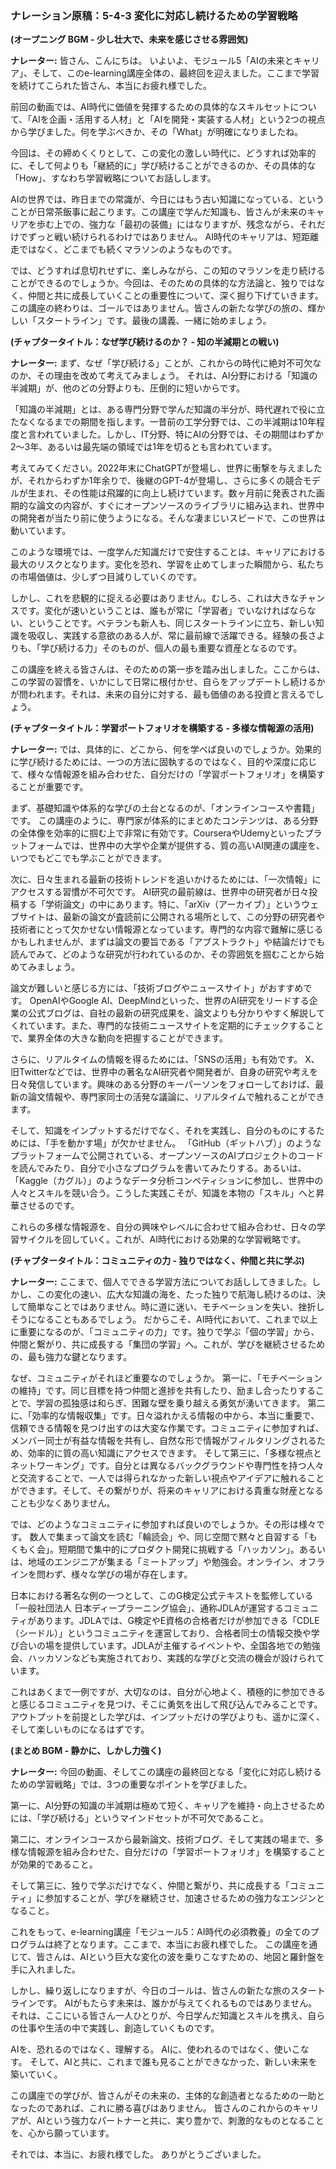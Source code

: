 ### **ナレーション原稿：5-4-3 変化に対応し続けるための学習戦略**

**(オープニング BGM - 少し壮大で、未来を感じさせる雰囲気)**

**ナレーター:**
皆さん、こんにちは。
いよいよ、モジュール5「AIの未来とキャリア」、そして、このe-learning講座全体の、最終回を迎えました。ここまで学習を続けてこられた皆さん、本当にお疲れ様でした。

前回の動画では、AI時代に価値を発揮するための具体的なスキルセットについて、「AIを企画・活用する人材」と「AIを開発・実装する人材」という2つの視点から学びました。何を学ぶべきか、その「What」が明確になりましたね。

今回は、その締めくくりとして、この変化の激しい時代に、どうすれば効率的に、そして何よりも「継続的に」学び続けることができるのか、その具体的な「How」、すなわち学習戦略についてお話しします。

AIの世界では、昨日までの常識が、今日にはもう古い知識になっている、ということが日常茶飯事に起こります。この講座で学んだ知識も、皆さんが未来のキャリアを歩む上での、強力な「最初の装備」にはなりますが、残念ながら、それだけでずっと戦い続けられるわけではありません。
AI時代のキャリアは、短距離走ではなく、どこまでも続くマラソンのようなものです。

では、どうすれば息切れせずに、楽しみながら、この知のマラソンを走り続けることができるのでしょうか。今回は、そのための具体的な方法論と、独りではなく、仲間と共に成長していくことの重要性について、深く掘り下げていきます。
この講座の終わりは、ゴールではありません。皆さんの新たな学びの旅の、輝かしい「スタートライン」です。最後の講義、一緒に始めましょう。

**(チャプタータイトル：なぜ学び続けるのか？ - 知の半減期との戦い)**

**ナレーター:**
まず、なぜ「学び続ける」ことが、これからの時代に絶対不可欠なのか、その理由を改めて考えてみましょう。
それは、AI分野における「知識の半減期」が、他のどの分野よりも、圧倒的に短いからです。

「知識の半減期」とは、ある専門分野で学んだ知識の半分が、時代遅れで役に立たなくなるまでの期間を指します。一昔前の工学分野では、この半減期は10年程度と言われていました。しかし、IT分野、特にAIの分野では、その期間はわずか2〜3年、あるいは最先端の領域では1年を切るとも言われています。

考えてみてください。2022年末にChatGPTが登場し、世界に衝撃を与えましたが、それからわずか1年余りで、後継のGPT-4が登場し、さらに多くの競合モデルが生まれ、その性能は飛躍的に向上し続けています。数ヶ月前に発表された画期的な論文の内容が、すぐにオープンソースのライブラリに組み込まれ、世界中の開発者が当たり前に使うようになる。そんな凄まじいスピードで、この世界は動いています。

このような環境では、一度学んだ知識だけで安住することは、キャリアにおける最大のリスクとなります。変化を恐れ、学習を止めてしまった瞬間から、私たちの市場価値は、少しずつ目減りしていくのです。

しかし、これを悲観的に捉える必要はありません。むしろ、これは大きなチャンスです。変化が速いということは、誰もが常に「学習者」でいなければならない、ということです。ベテランも新人も、同じスタートラインに立ち、新しい知識を吸収し、実践する意欲のある人が、常に最前線で活躍できる。経験の長さよりも、「学び続ける力」そのものが、個人の最も重要な資産となるのです。

この講座を終える皆さんは、そのための第一歩を踏み出しました。ここからは、この学習の習慣を、いかにして日常に根付かせ、自らをアップデートし続けるかが問われます。それは、未来の自分に対する、最も価値のある投資と言えるでしょう。

**(チャプタータイトル：学習ポートフォリオを構築する - 多様な情報源の活用)**

**ナレーター:**
では、具体的に、どこから、何を学べば良いのでしょうか。効果的に学び続けるためには、一つの方法に固執するのではなく、目的や深度に応じて、様々な情報源を組み合わせた、自分だけの「学習ポートフォリオ」を構築することが重要です。

まず、基礎知識や体系的な学びの土台となるのが、「オンラインコースや書籍」です。
この講座のように、専門家が体系的にまとめたコンテンツは、ある分野の全体像を効率的に掴む上で非常に有効です。CourseraやUdemyといったプラットフォームでは、世界中の大学や企業が提供する、質の高いAI関連の講座を、いつでもどこでも学ぶことができます。

次に、日々生まれる最新の技術トレンドを追いかけるためには、「一次情報」にアクセスする習慣が不可欠です。
AI研究の最前線は、世界中の研究者が日々投稿する「学術論文」の中にあります。特に、「arXiv（アーカイブ）」というウェブサイトは、最新の論文が査読前に公開される場所として、この分野の研究者や技術者にとって欠かせない情報源となっています。専門的な内容で難解に感じるかもしれませんが、まずは論文の要旨である「アブストラクト」や結論だけでも読んでみて、どのような研究が行われているのか、その雰囲気を掴むことから始めてみましょう。

論文が難しいと感じる方には、「技術ブログやニュースサイト」がおすすめです。
OpenAIやGoogle AI、DeepMindといった、世界のAI研究をリードする企業の公式ブログは、自社の最新の研究成果を、論文よりも分かりやすく解説してくれています。また、専門的な技術ニュースサイトを定期的にチェックすることで、業界全体の大きな動向を把握することができます。

さらに、リアルタイムの情報を得るためには、「SNSの活用」も有効です。
X、旧Twitterなどでは、世界中の著名なAI研究者や開発者が、自身の研究や考えを日々発信しています。興味のある分野のキーパーソンをフォローしておけば、最新の論文情報や、専門家同士の活発な議論に、リアルタイムで触れることができます。

そして、知識をインプットするだけでなく、それを実践し、自分のものにするためには、「手を動かす場」が欠かせません。
「GitHub（ギットハブ）」のようなプラットフォームで公開されている、オープンソースのAIプロジェクトのコードを読んでみたり、自分で小さなプログラムを書いてみたりする。あるいは、「Kaggle（カグル）」のようなデータ分析コンペティションに参加し、世界中の人々とスキルを競い合う。こうした実践こそが、知識を本物の「スキル」へと昇華させるのです。

これらの多様な情報源を、自分の興味やレベルに合わせて組み合わせ、日々の学習サイクルを回していく。これが、AI時代における効果的な学習戦略です。

**(チャプタータイトル：コミュニティの力 - 独りではなく、仲間と共に学ぶ)**

**ナレーター:**
ここまで、個人でできる学習方法についてお話ししてきました。しかし、この変化の速い、広大な知識の海を、たった独りで航海し続けるのは、決して簡単なことではありません。時に道に迷い、モチベーションを失い、挫折しそうになることもあるでしょう。
だからこそ、AI時代において、これまで以上に重要になるのが、「コミュニティの力」です。独りで学ぶ「個の学習」から、仲間と繋がり、共に成長する「集団の学習」へ。これが、学びを継続させるための、最も強力な鍵となります。

なぜ、コミュニティがそれほど重要なのでしょうか。
第一に、「モチベーションの維持」です。同じ目標を持つ仲間と進捗を共有したり、励まし合ったりすることで、学習の孤独感は和らぎ、困難な壁を乗り越える勇気が湧いてきます。
第二に、「効率的な情報収集」です。日々溢れかえる情報の中から、本当に重要で、信頼できる情報を見つけ出すのは大変な作業です。コミュニティに参加すれば、メンバー同士が有益な情報を共有し、自然な形で情報がフィルタリングされるため、効率的に質の高い知識にアクセスできます。
そして第三に、「多様な視点とネットワーキング」です。自分とは異なるバックグラウンドや専門性を持つ人々と交流することで、一人では得られなかった新しい視点やアイデアに触れることができます。そして、その繋がりが、将来のキャリアにおける貴重な財産となることも少なくありません。

では、どのようなコミュニティに参加すれば良いのでしょうか。その形は様々です。
数人で集まって論文を読む「輪読会」や、同じ空間で黙々と自習する「もくもく会」。短期間で集中的にプロダクト開発に挑戦する「ハッカソン」。あるいは、地域のエンジニアが集まる「ミートアップ」や勉強会。オンライン、オフラインを問わず、様々な学びの場が存在します。

日本における著名な例の一つとして、このG検定公式テキストを監修している「一般社団法人 日本ディープラーニング協会」、通称JDLAが運営するコミュニティがあります。JDLAでは、G検定やE資格の合格者だけが参加できる「CDLE（シードル）」というコミュニティを運営しており、合格者同士の情報交換や学び合いの場を提供しています。JDLAが主催するイベントや、全国各地での勉強会、ハッカソンなども実施されており、実践的な学びと交流の機会が設けられています。

これはあくまで一例ですが、大切なのは、自分が心地よく、積極的に参加できると感じるコミュニティを見つけ、そこに勇気を出して飛び込んでみることです。アウトプットを前提とした学びは、インプットだけの学びよりも、遥かに深く、そして楽しいものになるはずです。

**(まとめ BGM - 静かに、しかし力強く)**

**ナレーター:**
今回の動画、そしてこの講座の最終回となる「変化に対応し続けるための学習戦略」では、3つの重要なポイントを学びました。

第一に、AI分野の知識の半減期は極めて短く、キャリアを維持・向上させるためには、「学び続ける」というマインドセットが不可欠であること。

第二に、オンラインコースから最新論文、技術ブログ、そして実践の場まで、多様な情報源を組み合わせた、自分だけの「学習ポートフォリオ」を構築することが効果的であること。

そして第三に、独りで学ぶだけでなく、仲間と繋がり、共に成長する「コミュニティ」に参加することが、学びを継続させ、加速させるための強力なエンジンとなること。

これをもって、e-learning講座「モジュール5：AI時代の必須教養」の全てのプログラムは終了となります。ここまで、本当にお疲れ様でした。
この講座を通じて、皆さんは、AIという巨大な変化の波を乗りこなすための、地図と羅針盤を手に入れました。

しかし、繰り返しになりますが、今日のゴールは、皆さんの新たな旅のスタートラインです。
AIがもたらす未来は、誰かが与えてくれるものではありません。それは、ここにいる皆さん一人ひとりが、今日学んだ知識とスキルを携え、自らの仕事や生活の中で実践し、創造していくものです。

AIを、恐れるのではなく、理解する。
AIに、使われるのではなく、使いこなす。
そして、AIと共に、これまで誰も見ることができなかった、新しい未来を築いていく。

この講座での学びが、皆さんがその未来の、主体的な創造者となるための一助となったのであれば、これに勝る喜びはありません。
皆さんのこれからのキャリアが、AIという強力なパートナーと共に、実り豊かで、刺激的なものとなることを、心から願っています。

それでは、本当に、お疲れ様でした。
ありがとうございました。